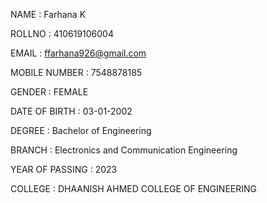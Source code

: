 
NAME : Farhana K

ROLLNO : 410619106004

EMAIL : ffarhana926@gmail.com

MOBILE NUMBER : 7548878185

GENDER : FEMALE

DATE OF BIRTH : 03-01-2002

DEGREE : Bachelor of Engineering

BRANCH : Electronics and Communication Engineering

YEAR OF PASSING : 2023

COLLEGE : DHAANISH AHMED COLLEGE OF ENGINEERING
